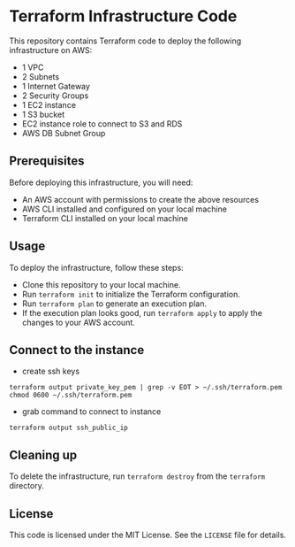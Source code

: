 # Terraform Infrastructure Code

This repository contains Terraform code to deploy the following infrastructure on AWS:

- 1 VPC
- 2 Subnets
- 1 Internet Gateway
- 2 Security Groups
- 1 EC2 instance
- 1 S3 bucket
- EC2 instance role to connect to S3 and RDS
- AWS DB Subnet Group

## Prerequisites

Before deploying this infrastructure, you will need:

- An AWS account with permissions to create the above resources
- AWS CLI installed and configured on your local machine
- Terraform CLI installed on your local machine

## Usage

To deploy the infrastructure, follow these steps:

- Clone this repository to your local machine.
- Run `terraform init` to initialize the Terraform configuration.
- Run `terraform plan` to generate an execution plan.
- If the execution plan looks good, run `terraform apply` to apply the changes to your AWS account.

## Connect to the instance

- create ssh keys

```
terraform output private_key_pem | grep -v EOT > ~/.ssh/terraform.pem
chmod 0600 ~/.ssh/terraform.pem
```

- grab command to connect to instance

```
terraform output ssh_public_ip
```

## Cleaning up
To delete the infrastructure, run `terraform destroy` from the `terraform` directory.

## License
This code is licensed under the MIT License. See the `LICENSE` file for details.
